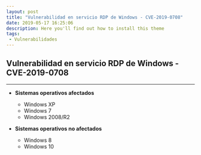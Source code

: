 ```yaml
---
layout: post
title: "Vulnerabilidad en servicio RDP de Windows - CVE-2019-0708"
date: 2019-05-17 16:25:06
description: Here you'll find out how to install this theme
tags: 
 - Vulnerabilidades
---
```


## **Vulnerabilidad en servicio RDP de Windows - CVE-2019-0708**
---


* **Sistemas operativos afectados**
  * Windows XP
  * Windows 7
  * Windows 2008/R2

* **Sistemas operativos no afectados**
  * Windows 8
  * Windows 10
  

